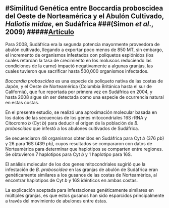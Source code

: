 #Similitud Genética entre Boccardia proboscidea del Oeste de Norteamérica y el Abulón Cultivado, *Haliotis midae*, en Sudáfrica
###(Simon *et al*., 2009)
#####[Artículo](http://www.sciencedirect.com/science/article/pii/S0044848609005109)
----------
Para 2008, Sudáfrica era la segunda potencia mayormente proveedora de abulón cultivado, llegando a exportar poco menos de 850 MT, sin embargo, el incremento de organismos infestados con poliquetos espiónidos (los cuales retardan la tasa de crecimiento en los moluscos reduciendo las condiciones de la carne) impactó negativamente a algunas granjas, las cuales tuvieron que sacrificar hasta 500,000 organismos infectados.

*Boccardia proboscidea* es una especie de poliqueto nativa de las costas de Japón, y el Oeste de Norteamérica (Columbia Británica hasta el sur de California), que fue reportada por primera vez en Sudáfrica en 2004, y hasta 2008 sigue sin ser detectada como una especie de ocurrencia natural en estas costas.

En el presente estudio, se realizó una aproximación molecular basada en los datos de las secuencias de los genes mitocondriales 16S rRNA y Citocromo *b* (Cyt *b*) para deducir el origen de la población de *B. proboscidea* que infestó a los abulones cultivados de Sudáfrica.

Se secuenciaron 48 organismos obtenidos en Sudáfrica para Cyt *b* (376 pb) y 26 para 16S (439 pb), cuyos resultados se compararon con datos de Norteamérica para determinar que haplotipos se comparten entre regiones. Se obtuvieron 7 haplotipos para Cyt *b* y 1 haplotipo para 16S.

El análisis molecular de los dos genes mitocondriales sugirió que la infestación de *B. proboscidea* en las granjas de abulón de Sudáfrica eran genéticamente similares a los gusanos de las costas de Norteamérica, al encontrar haplotipos de Cyt *b* y 16S idénticos en ambas costas.

La explicación aceptada para infestaciones genéticamente similares en múltiples granjas, es que estos gusanos han sido esparcidos principalmente a través del movimiento de abulones entre éstas.
